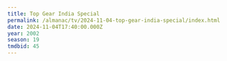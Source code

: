 ```yaml
---
title: Top Gear India Special
permalink: /almanac/tv/2024-11-04-top-gear-india-special/index.html
date: 2024-11-04T17:40:00.000Z
year: 2002
season: 19
tmdbid: 45
---
```


